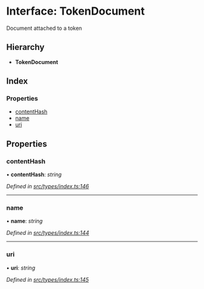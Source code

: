 # Interface: TokenDocument

Document attached to a token

## Hierarchy

* **TokenDocument**

## Index

### Properties

* [contentHash](_src_types_index_.tokendocument.md#contenthash)
* [name](_src_types_index_.tokendocument.md#name)
* [uri](_src_types_index_.tokendocument.md#uri)

## Properties

###  contentHash

• **contentHash**: *string*

*Defined in [src/types/index.ts:146](https://github.com/PolymathNetwork/polymesh-sdk/blob/6f0a424/src/types/index.ts#L146)*

___

###  name

• **name**: *string*

*Defined in [src/types/index.ts:144](https://github.com/PolymathNetwork/polymesh-sdk/blob/6f0a424/src/types/index.ts#L144)*

___

###  uri

• **uri**: *string*

*Defined in [src/types/index.ts:145](https://github.com/PolymathNetwork/polymesh-sdk/blob/6f0a424/src/types/index.ts#L145)*
